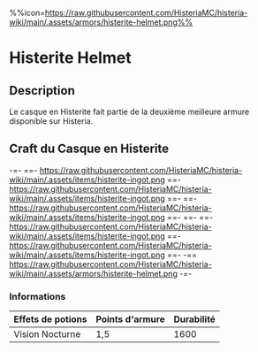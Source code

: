 %%icon=https://raw.githubusercontent.com/HisteriaMC/histeria-wiki/main/.assets/armors/histerite-helmet.png%%
# Histerite Helmet

## Description
Le casque en Histerite fait partie de la deuxième meilleure armure disponible sur Histeria.

## Craft du Casque en Histerite
-=-
 ==- https://raw.githubusercontent.com/HisteriaMC/histeria-wiki/main/.assets/items/histerite-ingot.png
 ==- https://raw.githubusercontent.com/HisteriaMC/histeria-wiki/main/.assets/items/histerite-ingot.png
 ==- 
 ==- https://raw.githubusercontent.com/HisteriaMC/histeria-wiki/main/.assets/items/histerite-ingot.png
 ==- 
 ==- 
 ==- https://raw.githubusercontent.com/HisteriaMC/histeria-wiki/main/.assets/items/histerite-ingot.png
 ==- https://raw.githubusercontent.com/HisteriaMC/histeria-wiki/main/.assets/items/histerite-ingot.png
 ==- 
 -== https://raw.githubusercontent.com/HisteriaMC/histeria-wiki/main/.assets/armors/histerite-helmet.png
-=-

### Informations
| Effets de potions | Points d'armure | Durabilité |
| ----------------- |-----------------|------------|
| Vision Nocturne | 1,5 | 1600 |